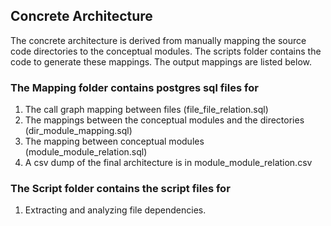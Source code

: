 ## Concrete Architecture
The concrete architecture is derived from manually mapping the source code directories to the conceptual modules. The scripts folder contains the code to generate these mappings. The output mappings are listed below.

### The Mapping folder contains postgres sql files for
1. The call graph mapping between files (file_file_relation.sql)
2. The mappings between the conceptual modules and the directories (dir_module_mapping.sql)
3. The mapping between conceptual modules (module_module_relation.sql)
4. A csv dump of the final architecture is in module_module_relation.csv

### The Script folder contains the script files for
1. Extracting and analyzing file dependencies.
